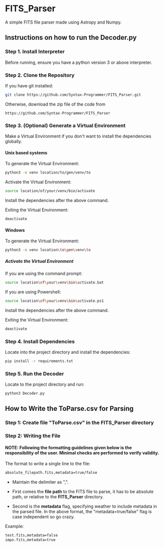 # FITS_Parser

A simple FITS file parser made using Astropy and Numpy.

## Instructions on how to run the Decoder.py

### Step 1. Install Interpreter

Before running, ensure you have a python version 3 or above interpreter.

### Step 2. Clone the Repository

If you have git installed:

```bash
git clone https://github.com/Syntax-Programmer/FITS_Parser.git
```

Otherwise, download the zip file of the code from

```link
https://github.com/Syntax-Programmer/FITS_Parser
```

### Step 3. (Optional) Generate a Virtual Environment

Make a Virtual Environment if you don't want to install the dependencies globally.

#### Unix based systems

To generate the Virtual Environment:

```bash
python3 -m venv location/to/gen/venv/to
```

Activate the Virtual Environment:

```bash
source location/of/your/venv/bin/activate
```

Install the dependencies after the above command.

Exiting the Virtual Environment:

```bash
deactivate
```

#### Windows

To generate the Virtual Environment:

```bash
python3 -m venv location\to\gen\venv\to
```

##### Activate the Virtual Environment

If you are using the command prompt:

```bash
source location\of\your\venv\bin\activate.bat
```

If you are using Powershell:

```bash
source location\of\your\venv\bin\activate.ps1
```

Install the dependencies after the above command.

Exiting the Virtual Environment:

```bash
deactivate
```

### Step 4. Install Dependencies

Locate into the project directory and install the dependencies:

```bash
pip install -r requirements.txt
```

### Step 5. Run the Decoder

Locate to the project directory and run:

```bash
python3 Decoder.py
```

## How to Write the ToParse.csv for Parsing

### Step 1: Create file "ToParse.csv" in the FITS_Parser directory

### Step 2: Writing the File

#### NOTE: Following the formatting guidelines given below is the responsibility of the user. Minimal checks are performed to verify validity.

The format to write a single line to the file:

```txt
absolute_filepath.fits,metadata=true/false
```

- Maintain the delimiter as ",".

- First comes the **file path** to the FITS file to parse, it has to be absolute path, or relative to the **FITS_Parser** directory.

- Second is the **metadata** flag, specifying weather to include metadata in the parsed file. In the above format, the "metadata=true/false" flag is case independent so go crazy.

Example:

```txt
test.fits,metadata=false
impo.fits,metadata=true
```
